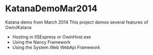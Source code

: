 KatanaDemoMar2014
=================

Katana demo from March 2014
This project demos several features of Owin/Katana
- Hosting in IISExpress or OwinHost.exe
- Using the Nancy Framework
- Using the System.Web WebApi Framework
